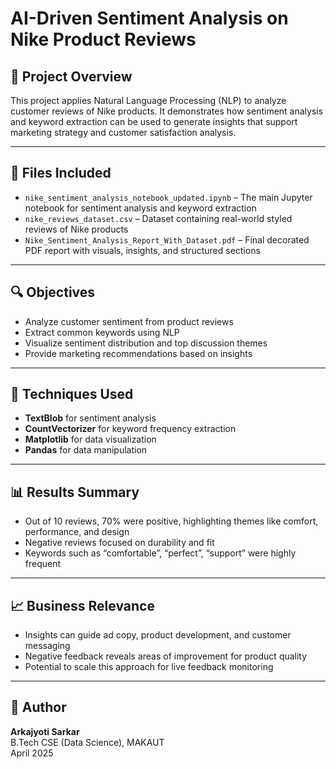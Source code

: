 # AI-Driven Sentiment Analysis on Nike Product Reviews

## 📌 Project Overview
This project applies Natural Language Processing (NLP) to analyze customer reviews of Nike products. It demonstrates how sentiment analysis and keyword extraction can be used to generate insights that support marketing strategy and customer satisfaction analysis.

---

## 📂 Files Included

- `nike_sentiment_analysis_notebook_updated.ipynb` – The main Jupyter notebook for sentiment analysis and keyword extraction
- `nike_reviews_dataset.csv` – Dataset containing real-world styled reviews of Nike products
- `Nike_Sentiment_Analysis_Report_With_Dataset.pdf` – Final decorated PDF report with visuals, insights, and structured sections

---

## 🔍 Objectives

- Analyze customer sentiment from product reviews
- Extract common keywords using NLP
- Visualize sentiment distribution and top discussion themes
- Provide marketing recommendations based on insights

---

## 🧪 Techniques Used

- **TextBlob** for sentiment analysis
- **CountVectorizer** for keyword frequency extraction
- **Matplotlib** for data visualization
- **Pandas** for data manipulation

---

## 📊 Results Summary

- Out of 10 reviews, 70% were positive, highlighting themes like comfort, performance, and design
- Negative reviews focused on durability and fit
- Keywords such as “comfortable”, “perfect”, “support” were highly frequent

---

## 📈 Business Relevance

- Insights can guide ad copy, product development, and customer messaging
- Negative feedback reveals areas of improvement for product quality
- Potential to scale this approach for live feedback monitoring

---

## 👤 Author

**Arkajyoti Sarkar**  
B.Tech CSE (Data Science), MAKAUT  
April 2025  

